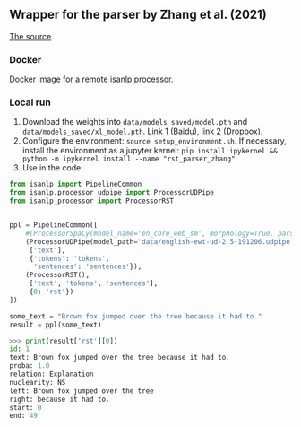 ## Wrapper for the parser by Zhang et al. (2021)

[The source](https://github.com/NLP-Discourse-SoochowU/sota_end2end_parser). 

### Docker

[Docker image for a remote isanlp processor](https://hub.docker.com/r/tchewik/isanlp_zhang21).

### Local run

1. Download the weights into `data/models_saved/model.pth` and `data/models_saved/xl_model.pth`. [Link 1 (Baidu)](https://github.com/NLP-Discourse-SoochowU/sota_end2end_parser/blob/main/README.md), [link 2 (Dropbox)](https://github.com/NLP-Discourse-SoochowU/sota_end2end_parser/issues/2).
2. Configure the environment: `source setup_environment.sh`. If necessary, install the environment as a jupyter kernel: `pip install ipykernel && python -m ipykernel install --name "rst_parser_zhang"`
3. Use in the code:
```python
from isanlp import PipelineCommon
from isanlp.processor_udpipe import ProcessorUDPipe
from isanlp_processor import ProcessorRST


ppl = PipelineCommon([
    #(ProcessorSpaCy(model_name='en_core_web_sm', morphology=True, parser=False, ner=False, delay_init=False),
    (ProcessorUDPipe(model_path='data/english-ewt-ud-2.5-191206.udpipe', parser=False),
     ['text'],
     {'tokens': 'tokens',
      'sentences': 'sentences'}),
    (ProcessorRST(),
     ['text', 'tokens', 'sentences'],
     {0: 'rst'})
])

some_text = "Brown fox jumped over the tree because it had to."
result = ppl(some_text)
```

```python
>>> print(result['rst'][0])
id: 1
text: Brown fox jumped over the tree because it had to.
proba: 1.0
relation: Explanation
nuclearity: NS
left: Brown fox jumped over the tree
right: because it had to.
start: 0
end: 49
```